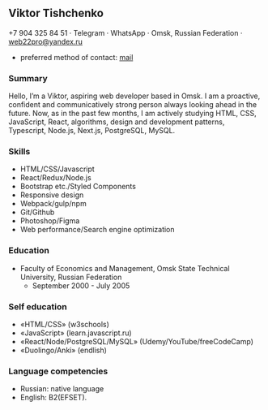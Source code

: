 ## **Viktor Tishchenko**

+7 904 325 84 51 · Telegram · WhatsApp · Omsk, Russian Federation · <ins>web22pro@yandex.ru</ins>

- preferred method of contact: <ins>mail</ins>

### Summary

Hello, I’m a Viktor, aspiring web developer based in Omsk. I am a proactive, confident and communicatively strong person always looking ahead in the future. Now, as in
the past few months, I am actively studying HTML, CSS, JavaScript,
React, algorithms, design and development patterns, Typescript, Node.js, Next.js, PostgreSQL, MySQL.

### Skills

- HTML/CSS/Javascript
- React/Redux/Node.js
- Bootstrap etc./Styled Components
- Responsive design
- Webpack/gulp/npm
- Git/Github
- Photoshop/Figma
- Web performance/Search engine optimization

### Education

- Faculty of Economics and Management, Omsk State Technical University, Russian Federation
  - September 2000 - July 2005

### Self education

- «HTML/CSS» (w3schools)
- «JavaScript» (learn.javascript.ru)
- «React/Node/PostgreSQL/MySQL» (Udemy/YouTube/freeCodeCamp)
- «Duolingo/Anki» (endlish)

### Language competencies

- Russian: native language
- English: B2(EFSET).
